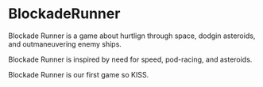 # BlockadeRunner

Blockade Runner is a game about hurtlign through space, dodgin asteroids, and outmaneuvering enemy ships.

Blockade Runner is inspired by need for speed, pod-racing, and asteroids.

Blockade Runner is our first game so KISS.
